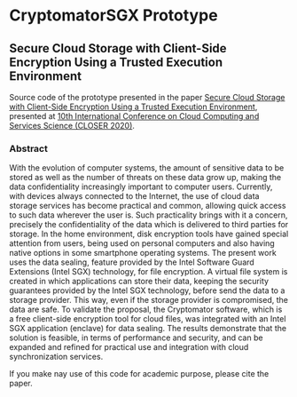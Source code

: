 # CryptomatorSGX Prototype

## Secure Cloud Storage with Client-Side Encryption Using a Trusted Execution Environment

Source code of the prototype presented in the paper [Secure Cloud Storage with Client-Side Encryption Using a Trusted Execution Environment](http://closer.scitevents.org), presented at [10th International Conference on Cloud Computing and Services Science (CLOSER 2020)](http://closer.scitevents.org).

### Abstract
With the evolution of computer systems, the amount of sensitive data to be stored as well as the number of threats on these data grow up, making the data confidentiality increasingly important to computer users. Currently, with devices always connected to the Internet, the use of cloud data storage services has become practical and common, allowing quick access to such data wherever the user is. Such practicality brings with it a concern, precisely the confidentiality of the data which is delivered to third parties for storage. In the home environment, disk encryption tools have gained special attention from users, being used on personal computers and also having native options in some smartphone operating systems. The present work uses the data sealing, feature provided by the Intel Software Guard Extensions (Intel SGX) technology, for file encryption. A virtual file system is created in which applications can store their data, keeping the security guarantees provided by the Intel SGX technology, before send the data to a storage provider. This way, even if the storage provider is compromised, the data are safe. To validate the proposal, the Cryptomator software, which is a free client-side encryption tool for cloud files, was integrated with an Intel SGX application (enclave) for data sealing. The results demonstrate that the solution is feasible, in terms of performance and security, and can be expanded and refined for practical use and integration with cloud synchronization services.

If you make nay use of this code for academic purpose, please cite the paper.
